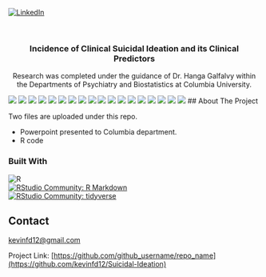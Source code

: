 <!-- PROJECT SHIELDS -->
[linkedin-url]: https://www.linkedin.com/in/kevin-diaz-gochez

[![LinkedIn][linkedin-shield]][linkedin-url]


<!-- PROJECT LOGO -->
<br />
<div align="center">

<h3 align="center">Incidence of Clinical Suicidal Ideation and its Clinical Predictors</h3>

  <p align="center">
    Research was completed under the guidance of Dr. Hanga Galfalvy within the Departments of Psychiatry and Biostatistics at Columbia University.
    <br />
  </p>
</div>

<img src="https://raw.githubusercontent.com/kevinfd12/Suicidal-Ideation/master/Assets/SuicidalIdeationtitlePage.png?token=GHSAT0AAAAAABYTVMX3IX72Q5LSDN55CTEUY7RQHVQ" name="TitlePage">
  <img src="https://raw.githubusercontent.com/kevinfd12/Suicidal-Ideation/master/Assets/Slide%202.png?token=GHSAT0AAAAAABYTVMX2RFCZF6P6YF4HPLMWY7RQH6A" name="background/intro">
  <img src="https://raw.githubusercontent.com/kevinfd12/Suicidal-Ideation/master/Assets/Slide%203.png?token=GHSAT0AAAAAABYTVMX3TAUJ43HJP5WDFQE6Y7RQIMA" name="Methods">
  <img src="https://raw.githubusercontent.com/kevinfd12/Suicidal-Ideation/master/Assets/Slide%204.png?token=GHSAT0AAAAAABYTVMX3NUAQEVVJ7DYQAOQIY7RQI3A" name="Subjects-Scales">
  <img src="https://raw.githubusercontent.com/kevinfd12/Suicidal-Ideation/master/Assets/Slide%205.png?token=GHSAT0AAAAAABYTVMX2LWNLZJ4ELAJLECDYY7RQJGQ" name="Hypothesis">
  <img src="https://raw.githubusercontent.com/kevinfd12/Suicidal-Ideation/master/Assets/Slide%206.png?token=GHSAT0AAAAAABYTVMX3INYCNL5PUDZVDIZEY7RQJTA" name="Statistical-Methods">
  <img src="https://raw.githubusercontent.com/kevinfd12/Suicidal-Ideation/master/Assets/Slide%207.png?token=GHSAT0AAAAAABYTVMX32LX6DGTFGPCH6MPYY7RQJ4A" name="SSI-Distribution">
  <img src="https://raw.githubusercontent.com/kevinfd12/Suicidal-Ideation/master/Assets/Slide%208.png?token=GHSAT0AAAAAABYTVMX2SO7Z6XDVSR2LZ23OY7RQKPQ" name="Results">
  <img src="https://raw.githubusercontent.com/kevinfd12/Suicidal-Ideation/master/Assets/Slide%209.png?token=GHSAT0AAAAAABYTVMX2USD26TMY4YSF4MS2Y7RQKYQ" name="Results cont'd">
<img src="https://raw.githubusercontent.com/kevinfd12/Suicidal-Ideation/master/Assets/Slide%2010.png?token=GHSAT0AAAAAABYTVMX25TOH74J2HCWJRIO6Y7RQBHA" name="Results Cont'd 3">
  <img src="https://raw.githubusercontent.com/kevinfd12/Suicidal-Ideation/master/Assets/Slide%2011.png?token=GHSAT0AAAAAABYTVMX3QKACTXGW5R4WDFDQY7RQBXQ" name="Data-Mining1">
  <img src="https://raw.githubusercontent.com/kevinfd12/Suicidal-Ideation/master/Assets/Slide%2012.png?token=GHSAT0AAAAAABYTVMX2N6ECKW3QYMBVDY64Y7RQCGQ" name="Data-Mining2">
  <img src="https://raw.githubusercontent.com/kevinfd12/Suicidal-Ideation/master/Assets/Slide%2013.png?token=GHSAT0AAAAAABYTVMX3QTRTHYEO56YQ3WKOY7RQCWQ" name="Bivariate Analysis Results">
  <img src="https://raw.githubusercontent.com/kevinfd12/Suicidal-Ideation/master/Assets/Slide%2014.png?token=GHSAT0AAAAAABYTVMX2QCB6XH2PSOAOCRM4Y7RQDNA" name="Significant Variables with Large Effect Size">
  <img src="https://raw.githubusercontent.com/kevinfd12/Suicidal-Ideation/master/Assets/Slide%2015.png?token=GHSAT0AAAAAABYTVMX3LROGACC2XRKVPRYWY7RQEFQ" name="LASSO-Feature-Selection">
  <img src="https://raw.githubusercontent.com/kevinfd12/Suicidal-Ideation/master/Assets/Slide%2016.png?token=GHSAT0AAAAAABYTVMX2KOBQP4JIEYBUT7VCY7RQETQ" name="Conclusions">
  <img src="https://raw.githubusercontent.com/kevinfd12/Suicidal-Ideation/master/Assets/Slide%2017.png?token=GHSAT0AAAAAABYTVMX2BGTZ2ZGIKG7MLYLGY7RQFAQ" name="Acknowledgements">
  <img src="https://raw.githubusercontent.com/kevinfd12/Suicidal-Ideation/master/Assets/Slide%2018.png?token=GHSAT0AAAAAABYTVMX3SMYVLZRXF6XWDGIWY7RQFMQ" name="Reference">
<!-- ABOUT THE PROJECT -->
## About The Project

Two files are uploaded under this repo. 
- Powerpoint presented to Columbia department.
- R code

### Built With
![R](https://img.shields.io/badge/-R-276DC3?style=for-the-badge&logo=r&logoColor=white)
<br />
[![RStudio Community: R Markdown](https://img.shields.io/endpoint?url=https%3A%2F%2Frstudio.github.io%2Frstudio-shields%2Fcategory%2FR-Markdown.json)](https://community.rstudio.com/c/R-Markdown)
<br />
[![RStudio Community: tidyverse](https://img.shields.io/endpoint?url=https%3A%2F%2Frstudio.github.io%2Frstudio-shields%2Fcategory%2Ftidyverse.json)](https://community.rstudio.com/c/tidyverse)

<!-- CONTACT -->
## Contact

kevinfd12@gmail.com

Project Link: [https://github.com/github_username/repo_name](https://github.com/kevinfd12/Suicidal-Ideation)

<!-- MARKDOWN LINKS & IMAGES -->
<!-- https://www.markdownguide.org/basic-syntax/#reference-style-links -->
[forks-shield]: https://img.shields.io/github/forks/github_username/repo_name.svg?style=for-the-badge
[forks-url]: https://github.com/github_username/repo_name/network/members
[stars-shield]: https://img.shields.io/github/stars/github_username/repo_name.svg?style=for-the-badge
[stars-url]: https://github.com/github_username/repo_name/stargazers
[issues-shield]: https://img.shields.io/github/issues/github_username/repo_name.svg?style=for-the-badge
[issues-url]: https://github.com/github_username/repo_name/issues
[linkedin-shield]: https://img.shields.io/badge/-LinkedIn-black.svg?style=for-the-badge&logo=linkedin&colorB=555
[linkedin-url]: https://linkedin.com/in/linkedin_username

